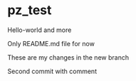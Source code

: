 # pz_test
Hello-world and more

Only README.md file for now

These are my changes in the new branch

Second commit with comment
